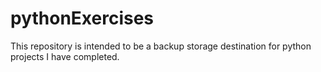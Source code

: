 # pythonExercises
This repository is intended to be a backup storage destination for python projects I have completed.

